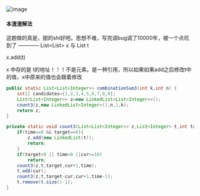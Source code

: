 ![image](http://ww1.sinaimg.cn/large/005CRBrHjw1f8ks5foiptj30or0d774f.jpg)

#### 本渣渣解法
这题做的真是，甜的shi好吧。思想不难，写完调bug调了10000年，被一个点坑到了
————
List<List<Integer>> x 与 List<Integer> t

x.add(t)

x 中存的是 t的地址！！！不是元素。是一种引用，所以如果如果add之后修改t中的值，x中原来的值也会跟着修改
```Java
public static List<List<Integer>> combinationSum3(int k,int n) {
    int[] candidates={1,2,3,4,5,6,7,8,9};
    List<List<Integer>> z=new LinkedList<List<Integer>>();
    count3(z,new LinkedList<Integer>(),n,1,k);
    return z;
}

private static void count3(List<List<Integer>> z,List<Integer> t,int target,int cur,int time){
    if(time==0 && target==0){
        z.add(new LinkedList(t));
        return;
    }
    if(target<0 || time<0 ||cur>=10)
        return;
    count3(z,t,target,cur+1,time);
    t.add(cur);
    count3(z,t,target-cur,cur+1,time-1);
    t.remove(t.size()-1);
}
```